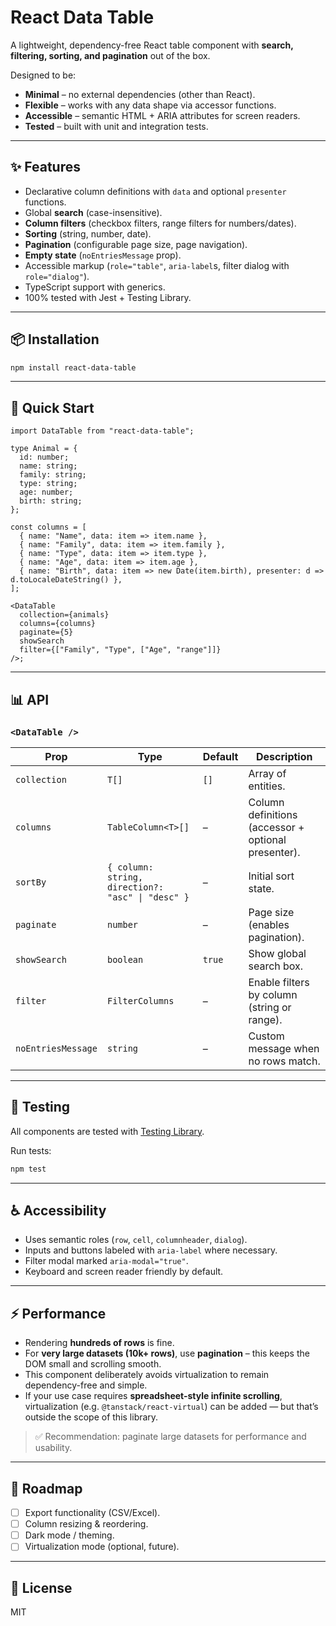 # React Data Table

A lightweight, dependency-free React table component with **search, filtering, sorting, and pagination** out of the box.

Designed to be:
- **Minimal** – no external dependencies (other than React).
- **Flexible** – works with any data shape via accessor functions.
- **Accessible** – semantic HTML + ARIA attributes for screen readers.
- **Tested** – built with unit and integration tests.

---

## ✨ Features
- Declarative column definitions with `data` and optional `presenter` functions.
- Global **search** (case-insensitive).
- **Column filters** (checkbox filters, range filters for numbers/dates).
- **Sorting** (string, number, date).
- **Pagination** (configurable page size, page navigation).
- **Empty state** (`noEntriesMessage` prop).
- Accessible markup (`role="table"`, `aria-label`s, filter dialog with `role="dialog"`).
- TypeScript support with generics.
- 100% tested with Jest + Testing Library.

---

## 📦 Installation

```bash
npm install react-data-table
```

---

## 🚀 Quick Start

```tsx
import DataTable from "react-data-table";

type Animal = {
  id: number;
  name: string;
  family: string;
  type: string;
  age: number;
  birth: string;
};

const columns = [
  { name: "Name", data: item => item.name },
  { name: "Family", data: item => item.family },
  { name: "Type", data: item => item.type },
  { name: "Age", data: item => item.age },
  { name: "Birth", data: item => new Date(item.birth), presenter: d => d.toLocaleDateString() },
];

<DataTable
  collection={animals}
  columns={columns}
  paginate={5}
  showSearch
  filter={["Family", "Type", ["Age", "range"]]}
/>;
```

---

## 📊 API

### `<DataTable />`

| Prop               | Type                                                           | Default | Description                                                                 |
|--------------------|----------------------------------------------------------------|---------|-----------------------------------------------------------------------------|
| `collection`       | `T[]`                                                          | `[]`    | Array of entities.                                                          |
| `columns`          | `TableColumn<T>[]`                                             | –       | Column definitions (accessor + optional presenter).                         |
| `sortBy`           | `{ column: string, direction?: "asc" \| "desc" }`              | –       | Initial sort state.                                                         |
| `paginate`         | `number`                                                       | –       | Page size (enables pagination).                                             |
| `showSearch`       | `boolean`                                                      | `true`  | Show global search box.                                                     |
| `filter`           | `FilterColumns`                                                | –       | Enable filters by column (string or range).                                 |
| `noEntriesMessage` | `string`                                                       | –       | Custom message when no rows match.                                          |

---

## 🧪 Testing

All components are tested with [Testing Library](https://testing-library.com/).

Run tests:

```bash
npm test
```

---

## ♿ Accessibility

- Uses semantic roles (`row`, `cell`, `columnheader`, `dialog`).
- Inputs and buttons labeled with `aria-label` where necessary.
- Filter modal marked `aria-modal="true"`.
- Keyboard and screen reader friendly by default.

---

## ⚡ Performance

- Rendering **hundreds of rows** is fine.
- For **very large datasets (10k+ rows)**, use **pagination** – this keeps the DOM small and scrolling smooth.
- This component deliberately avoids virtualization to remain dependency-free and simple.
- If your use case requires **spreadsheet-style infinite scrolling**, virtualization (e.g. `@tanstack/react-virtual`) can be added — but that’s outside the scope of this library.

> ✅ Recommendation: paginate large datasets for performance and usability.

---

## 🔮 Roadmap

- [ ] Export functionality (CSV/Excel).
- [ ] Column resizing & reordering.
- [ ] Dark mode / theming.
- [ ] Virtualization mode (optional, future).

---

## 📄 License

MIT  
